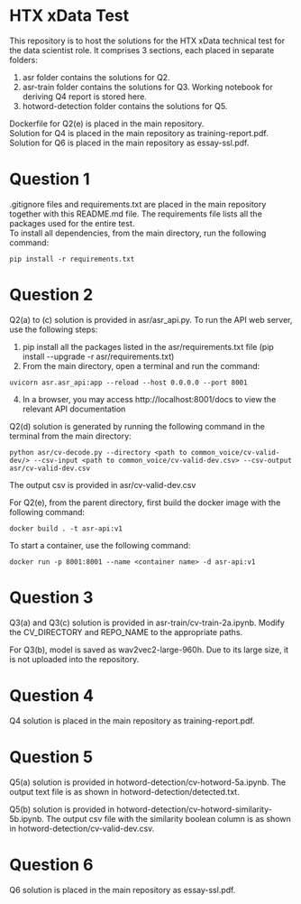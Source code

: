 # HTX xData Test

This repository is to host the solutions for the HTX xData technical test for the data scientist role. It comprises 3 sections, each placed in separate folders:

1. asr folder contains the solutions for Q2.  
2. asr-train folder contains the solutions for Q3. Working notebook for deriving Q4 report is stored here.  
3. hotword-detection folder contains the solutions for Q5.  

Dockerfile for Q2(e) is placed in the main repository.  
Solution for Q4 is placed in the main repository as training-report.pdf.  
Solution for Q6 is placed in the main repository as essay-ssl.pdf.  

# Question 1

.gitignore files and requirements.txt are placed in the main repository together with this README.md file. The requirements file lists all the packages used for the entire test.  
To install all dependencies, from the main directory, run the following command:  
```
pip install -r requirements.txt
```

# Question 2

Q2(a) to (c) solution is provided in asr/asr_api.py. To run the API web server, use the following steps:  
1. pip install all the packages listed in the asr/requirements.txt file (pip install --upgrade -r asr/requirements.txt)  
2. From the main directory, open a terminal and run the command:
```
uvicorn asr.asr_api:app --reload --host 0.0.0.0 --port 8001
```
4. In a browser, you may access http://localhost:8001/docs to view the relevant API documentation  

Q2(d) solution is generated by running the following command in the terminal from the main directory:  
```
python asr/cv-decode.py --directory <path to common_voice/cv-valid-dev/> --csv-input <path to common_voice/cv-valid-dev.csv> --csv-output asr/cv-valid-dev.csv  
```
The output csv is provided in asr/cv-valid-dev.csv

For Q2(e), from the parent directory, first build the docker image with the following command:
```
docker build . -t asr-api:v1
```
To start a container, use the following command:
```
docker run -p 8001:8001 --name <container name> -d asr-api:v1
```

# Question 3

Q3(a) and Q3(c) solution is provided in asr-train/cv-train-2a.ipynb. Modify the CV_DIRECTORY and REPO_NAME to the appropriate paths.  
  
For Q3(b), model is saved as wav2vec2-large-960h. Due to its large size, it is not uploaded into the repository.  

# Question 4

Q4 solution is placed in the main repository as training-report.pdf.  

# Question 5

Q5(a) solution is provided in hotword-detection/cv-hotword-5a.ipynb. The output text file is as shown in hotword-detection/detected.txt.  
  
Q5(b) solution is provided in hotword-detection/cv-hotword-similarity-5b.ipynb. The output csv file with the similarity boolean column is as shown in hotword-detection/cv-valid-dev.csv.  

# Question 6

Q6 solution is placed in the main repository as essay-ssl.pdf.
